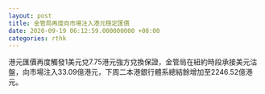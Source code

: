 ```yaml
---
layout: post
title: 金管局再度向市場注入港元穩定匯價
date: 2020-09-19 06:12:59.000000000 +08:00
categories: rthk
---
```


港元匯價再度觸發1美元兌7.75港元強方兌換保證，金管局在紐約時段承接美元沽盤，向市場注入33.09億港元，下周二本港銀行體系總結餘增加至2246.52億港元。
